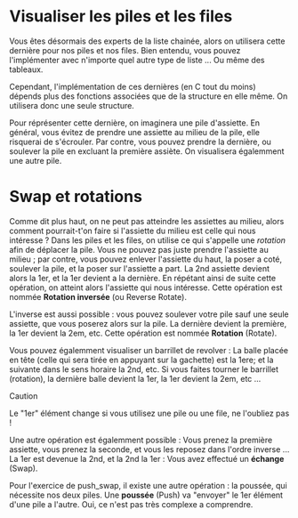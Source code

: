 # Visualiser les piles et les files
Vous êtes désormais des experts de la liste chainée, alors on utilisera cette dernière pour nos piles et nos files. Bien entendu, vous pouvez l'implémenter avec n'importe quel autre type de liste ... Ou même des tableaux.

Cependant, l'implémentation de ces dernières (en C tout du moins) dépends plus des fonctions associées que de la structure en elle même. On utilisera donc une seule structure.

Pour réprésenter cette dernière, on imaginera une pile d'assiette. En général, vous évitez de prendre une assiette au milieu de la pile, elle risquerai de s'écrouler. Par contre, vous pouvez prendre la dernière, ou soulever la pile en excluant la première assiète. On visualisera égalemment une autre pile.

# Swap et rotations
Comme dit plus haut, on ne peut pas atteindre les assiettes au milieu, alors comment pourrait-t'on faire si l'assiette du milieu est celle qui nous intéresse ? Dans les piles et les files, on utilise ce qui s'appelle une _rotation_ afin de déplacer la pile. Vous ne pouvez pas juste prendre l'assiette au milieu ; par contre, vous pouvez enlever l'assiette du haut, la poser a coté, soulever la pile, et la poser sur l'assiette a part. La 2nd assiette devient alors la 1er, et la 1er devient a la dernière. En répétant ainsi de suite cette opération, on atteint alors l'assiette qui nous intéresse. Cette opération est nommée **Rotation inversée** (ou Reverse Rotate).

L'inverse est aussi possible : vous pouvez soulever votre pile sauf une seule assiette, que vous poserez alors sur la pile. La dernière devient la première, la 1er devient la 2em, etc. Cette opération est nommée **Rotation** (Rotate). 

Vous pouvez égalemment visualiser un barrillet de revolver : La balle placée en tête (celle qui sera tirée en appuyant sur la gachette) est la 1ere; et la suivante dans le sens horaire la 2nd, etc. Si vous faites tourner le barrillet (rotation), la dernière balle devient la 1er, la 1er devient la 2em, etc ...

>[!CAUTION]
> Le "1er" élément change si vous utilisez une pile ou une file, ne l'oubliez pas !

Une autre opération est égalemment possible : Vous prenez la première assiette, vous prenez la seconde, et vous les reposez dans l'ordre inverse ... La 1er est devenue la 2nd, et la 2nd la 1er : Vous avez effectué un **échange** (Swap). 

Pour l'exercice de push_swap, il existe une autre opération : la poussée, qui nécessite nos deux piles. Une **poussée** (Push) va "envoyer" le 1er élément d'une pile a l'autre. Oui, ce n'est pas très complexe a comprendre.

